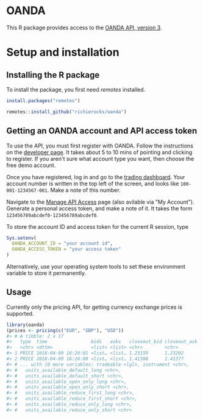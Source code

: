 <!-- README.md is generated from README.Rmd. Please edit that file -->
OANDA
=====

This R package provides access to the [OANDA API, version 3](http://developer.oanda.com/rest-live-v20/introduction).

Setup and installation
======================

Installing the R package
------------------------

To install the package, you first need *remotes* installed.

``` r
install.packages("remotes")
```

``` r
remotes::install_github("richierocks/oanda")
```

Getting an OANDA account and API access token
---------------------------------------------

To use the API, you must first register with OANDA. Follow the instructions on the [developer page](http://developer.oanda.com/rest-live-v20/introduction). It takes about 5 to 10 mins of pointing and clicking to register. If you aren't sure what account type you want, then choose the free demo account.

Once you have registered, log in and go to the [trading dashboard](https://trade.oanda.com). Your account number is written in the top left of the screen, and looks like `100-001-1234567-001`. Make a note of this number.

Navigate to the [Manage API Access](https://www.oanda.com/demo-account/tpa/personal_token) page (also avilable via "My Account"). Generate a personal access token, and make a note of it. It takes the form `123456789abcdef0-123456789abcdef0`.

To store the account ID and access token for the current R session, type

``` r
Sys.setenv(
  OANDA_ACCOUNT_ID = "your account id",
  OANDA_ACCESS_TOKEN = "your access token"
)
```

Alternatively, use your operating system tools to set these environment variable to store it permanently.

Usage
-----

Currently only the pricing API, for getting currency exchange prices is supported.

``` r
library(oanda)
(prices <- pricing(c("EUR", "GBP"), "USD"))
#> # A tibble: 2 x 17
#>   type  time                bids   asks   closeout_bid closeout_ask status
#>   <chr> <dttm>              <list> <list> <chr>        <chr>        <chr> 
#> 1 PRICE 2018-04-09 16:26:01 <list… <list… 1.23159      1.23202      trade…
#> 2 PRICE 2018-04-09 16:26:00 <list… <list… 1.41308      1.41377      trade…
#> # ... with 10 more variables: tradeable <lgl>, instrument <chr>,
#> #   units_available_default_long <chr>,
#> #   units_available_default_short <chr>,
#> #   units_available_open_only_long <chr>,
#> #   units_available_open_only_short <chr>,
#> #   units_available_reduce_first_long <chr>,
#> #   units_available_reduce_first_short <chr>,
#> #   units_available_reduce_only_long <chr>,
#> #   units_available_reduce_only_short <chr>
```
